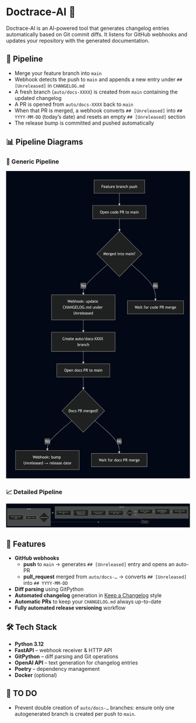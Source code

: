 # Doctrace-AI 🧠

Doctrace-AI is an AI-powered tool that generates changelog entries automatically based on Git commit diffs. It listens for GitHub webhooks and updates your repository with the generated documentation.

## 🔧 Pipeline

- Merge your feature branch into `main`  
- Webhook detects the push to `main` and appends a new entry under `## [Unreleased]` in `CHANGELOG.md`  
- A fresh branch (`auto/docs-XXXX`) is created from `main` containing the updated changelog  
- A PR is opened from `auto/docs-XXXX` back to `main`  
- When that PR is merged, a webhook converts `## [Unreleased]` into `## YYYY-MM-DD` (today’s date) and resets an empty `## [Unreleased]` section  
- The release bump is committed and pushed automatically

## 📊 Pipeline Diagrams

### 🔄 Generic Pipeline
![Generic Pipeline](assets/genericPipeline.png)

### 📈 Detailed Pipeline
![Detailed Pipeline](assets/detailedPipeline.png)

## 🚀 Features

- **GitHub webhooks**  
  - **push** to `main` → generates `## [Unreleased]` entry and opens an auto-PR  
  - **pull_request** merged from `auto/docs-…` → converts `## [Unreleased]` into `## YYYY-MM-DD`  
- **Diff parsing** using GitPython  
- **Automated changelog** generation in [Keep a Changelog](https://keepachangelog.com) style  
- **Automatic PRs** to keep your `CHANGELOG.md` always up-to-date  
- **Fully automated release versioning** workflow

## 🛠️ Tech Stack

- **Python 3.12**  
- **FastAPI** – webhook receiver & HTTP API  
- **GitPython** – diff parsing and Git operations  
- **OpenAI API** – text generation for changelog entries  
- **Poetry** – dependency management  
- **Docker** (optional)  

## 📝 TO DO

- Prevent double creation of `auto/docs-…` branches: ensure only one autogenerated branch is created per push to `main`.
